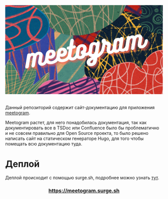 <div align="center">
  <img src="/static/img/preview.jpg" alt="Preview Image"/>
</div>

<br>

Данный репозиторий содержит сайт-документацию для приложения [meetogram](https://github.com/crackidocky/meetogram).

Meetogram растет, для него понадобилась документация, так как документировать все в TSDoc или Confluence было бы проблематично и не совсем правильно для Open Source проекта, то было решено написать сайт на статическом генераторе Hugo, для того чтобы помещать всю документацию туда.

# Деплой
Деплой происходит с помощью surge.sh, подробнее можно узнать [тут](http://meetogram.surge.sh/deploy/documentation/).

<h3 align="center"><a href="https://meetogram.surge.sh">https://meetogram.surge.sh</a></h3>